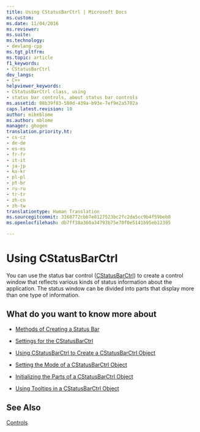 ```yaml
---
title: Using CStatusBarCtrl | Microsoft Docs
ms.custom: 
ms.date: 11/04/2016
ms.reviewer: 
ms.suite: 
ms.technology:
- devlang-cpp
ms.tgt_pltfrm: 
ms.topic: article
f1_keywords:
- CStatusBarCtrl
dev_langs:
- C++
helpviewer_keywords:
- CStatusBarCtrl class, using
- status bar controls, about status bar controls
ms.assetid: 08b39f83-580d-439a-b93e-7ef9e2a5702a
caps.latest.revision: 10
author: mikeblome
ms.author: mblome
manager: ghogen
translation.priority.ht:
- cs-cz
- de-de
- es-es
- fr-fr
- it-it
- ja-jp
- ko-kr
- pl-pl
- pt-br
- ru-ru
- tr-tr
- zh-cn
- zh-tw
translationtype: Human Translation
ms.sourcegitcommit: 3168772cbb7e8127523bc2fc2da5cc9b4f59beb8
ms.openlocfilehash: db7ff38a360a34793b75e70f0e5141b95eb12395

---
```

# Using CStatusBarCtrl
You can use the status bar control ([CStatusBarCtrl](../mfc/reference/cstatusbarctrl-class.md)) to create a control window that reflects various kinds of status information about the application. The status window can be divided into parts that display more than one type of information.  
  
## What do you want to know more about  
  
-   [Methods of Creating a Status Bar](../mfc/methods-of-creating-a-status-bar.md)  
  
-   [Settings for the CStatusBarCtrl](../mfc/settings-for-the-cstatusbarctrl.md)  
  
-   [Using CStatusBarCtrl to Create a CStatusBarCtrl Object](../mfc/using-cstatusbarctrl-to-create-a-cstatusbarctrl-object.md)  
  
-   [Setting the Mode of a CStatusBarCtrl Object](../mfc/setting-the-mode-of-a-cstatusbarctrl-object.md)  
  
-   [Initializing the Parts of a CStatusBarCtrl Object](../mfc/initializing-the-parts-of-a-cstatusbarctrl-object.md)  
  
-   [Using Tooltips in a CStatusBarCtrl Object](../mfc/using-tooltips-in-a-cstatusbarctrl-object.md)  
  
## See Also  
 [Controls](../mfc/controls-mfc.md)




<!--HONumber=Jan17_HO2-->


